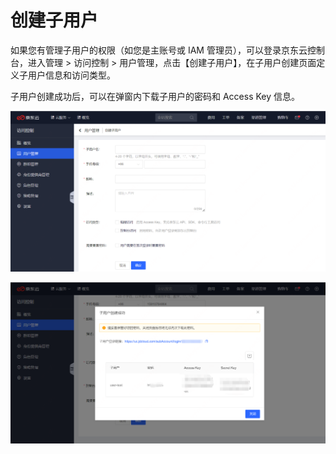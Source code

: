 # 创建子用户

如果您有管理子用户的权限（如您是主账号或 IAM 管理员），可以登录京东云控制台，进入管理 > 访问控制 > 用户管理，点击【创建子用户】，在子用户创建页面定义子用户信息和访问类型。

子用户创建成功后，可以在弹窗内下载子用户的密码和 Access Key 信息。

![image-20210714211825407](../../../../../image/IAM/SubUserManagement/image-202302171443.png)

![image-20210714211804856](../../../../../image/IAM/SubUserManagement/image-202302171438.png)
